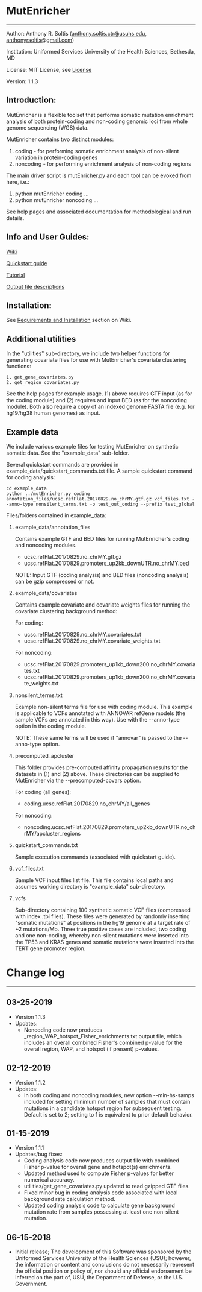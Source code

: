 # MutEnricher #
----------------

Author: Anthony R. Soltis (anthony.soltis.ctr@usuhs.edu, anthonyrsoltis@gmail.com)

Institution: Uniformed Services University of the Health Sciences, Bethesda, MD

License: MIT License, see [License](https://github.com/asoltis/MutEnricher/blob/master/LICENSE.txt)

Version: 1.1.3

Introduction:
---------------

MutEnricher is a flexible toolset that performs somatic mutation enrichment analysis of both 
protein-coding and non-coding genomic loci from whole genome sequencing (WGS) data. 

MutEnricher contains two distinct modules:
1. coding - for performing somatic enrichment analysis of non-silent variation in protein-coding genes
2. noncoding - for performing enrichment analysis of non-coding regions

The main driver script is mutEnricher.py and each tool can be evoked from here, i.e.:
1. python mutEnricher coding ...
2. python mutEnricher noncoding ...

See help pages and associated documentation for methodological and run details. 

Info and User Guides:
---------------------

[Wiki](https://github.com/asoltis/MutEnricher/wiki)

[Quickstart guide](https://github.com/asoltis/MutEnricher/wiki/Quickstart-guide)

[Tutorial](https://github.com/asoltis/MutEnricher/wiki/Tutorial)

[Output file descriptions](https://github.com/asoltis/MutEnricher/wiki/Output-file-descriptions)

Installation:
---------------

See [Requirements and Installation](https://github.com/asoltis/MutEnricher/wiki#requirements-and-installation) section on Wiki.

Additional utilities
----------------------

In the "utilities" sub-directory, we include two helper functions for generating covariate files for use with MutEnricher's 
covariate clustering functions:

    1. get_gene_covariates.py  
    2. get_region_covariates.py

See the help pages for example usage. (1) above requires GTF input (as for the coding module) and (2) requires and input BED (as for 
the noncoding module). Both also require a copy of an indexed genome FASTA file (e.g. for hg19/hg38 human genomes) as input.

Example data
--------------

We include various example files for testing MutEnricher on synthetic somatic data. See the "example_data" sub-folder. 

Several quickstart commands are provided in example_data/quickstart_commands.txt file. A sample quickstart command for coding analysis:

```
cd example_data
python ../mutEnricher.py coding annotation_files/ucsc.refFlat.20170829.no_chrMY.gtf.gz vcf_files.txt --anno-type nonsilent_terms.txt -o test_out_coding --prefix test_global
```

Files/folders contained in example_data:
    
1. example_data/annotation_files

    Contains example GTF and BED files for running MutEnricher's coding and noncoding modules. 
    - ucsc.refFlat.20170829.no_chrMY.gtf.gz
    - ucsc.refFlat.20170829.promoters_up2kb_downUTR.no_chrMY.bed

    NOTE: Input GTF (coding analysis) and BED files (noncoding analysis) can be gzip compressed or not. 

2. example_data/covariates

    Contains example covariate and covariate weights files for running the covariate clustering background method:

    For coding:
    - ucsc.refFlat.20170829.no_chrMY.covariates.txt
    - ucsc.refFlat.20170829.no_chrMY.covariate_weights.txt
    
    For noncoding:
    - ucsc.refFlat.20170829.promoters_up1kb_down200.no_chrMY.covariates.txt
    - ucsc.refFlat.20170829.promoters_up1kb_down200.no_chrMY.covariate_weights.txt

3. nonsilent_terms.txt

    Example non-silent terms file for use with coding module. This example is applicable to VCFs annotated with ANNOVAR refGene models
    (the sample VCFs are annotated in this way). Use with the --anno-type option in the coding module.

    NOTE: These same terms will be used if "annovar" is passed to the --anno-type option. 

4. precomputed_apcluster

    This folder provides pre-computed affinity propagation results for the datasets in (1) and (2) above. These directories can be
    supplied to MutEnricher via the --precomputed-covars option. 

    For coding (all genes):
    - coding.ucsc.refFlat.20170829.no_chrMY/all_genes
    
    For noncoding:
    - noncoding.ucsc.refFlat.20170829.promoters_up2kb_downUTR.no_chrMY/apcluster_regions

5. quickstart_commands.txt
    
    Sample execution commands (associated with quickstart guide).

6. vcf_files.txt

    Sample VCF input files list file. This file contains local paths and assumes working directory is "example_data" sub-directory.

7. vcfs

    Sub-directory containing 100 synthetic somatic VCF files (compressed with index .tbi files). These files were generated by randomly
    inserting "somatic mutations" at positions in the hg19 genome at a target rate of ~2 mutations/Mb. Three true positive cases 
    are included, two coding and one non-coding, whereby non-silent mutations were inserted into the TP53 and KRAS genes and somatic
    mutations were inserted into the TERT gene promoter region. 

# Change log #
---------------

03-25-2019
----------
- Version 1.1.3
- Updates:
    - Noncoding code now produces <prefix>_region_WAP_hotspot_Fisher_enrichments.txt output file, which includes an overall combined
      Fisher's combined p-value for the overall region, WAP, and hotspot (if present) p-values.

02-12-2019
----------
- Version 1.1.2
- Updates:
    - In both coding and noncoding modules, new option --min-hs-samps included for setting minimum number of samples that must contain 
      mutations in a candidate hotspot region for subsequent testing. Default is set to 2; setting to 1 is equivalent to prior default 
      behavior. 

01-15-2019
-----------
- Version 1.1.1
- Updates/bug fixes:
    - Coding analysis code now produces output file with combined Fisher p-value for overall gene and hotspot(s) enrichments.
    - Updated method used to compute Fisher p-values for better numerical accuracy.
    - utilities/get_gene_covariates.py updated to read gzipped GTF files.
    - Fixed minor bug in coding analysis code associated with local background rate calculation method.
    - Updated coding analysis code to calculate gene background mutation rate from samples possessing at least one non-silent mutation.

06-15-2018 
-----------
- Initial release; The development of this Software was sponsored by the Uniformed Services University of the Health Sciences (USU); however, the information or content and conclusions do not necessarily represent the official position or policy of, nor should any official endorsement be inferred on the part of, USU, the Department of Defense, or the U.S. Government. 

